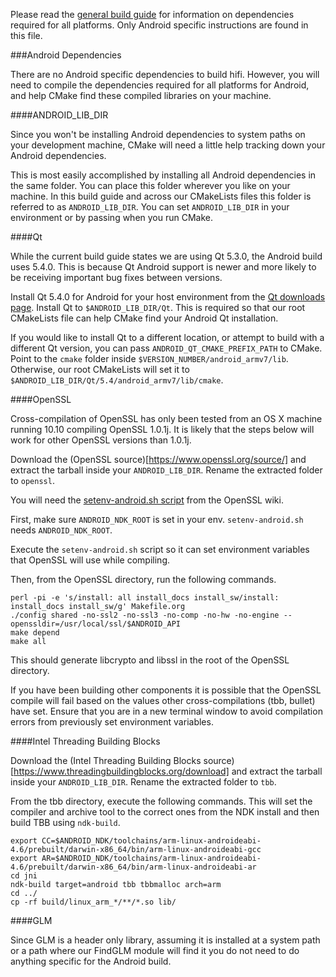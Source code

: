 Please read the [general build guide](BUILD.md) for information on dependencies required for all platforms. Only Android specific instructions are found in this file.

###Android Dependencies

There are no Android specific dependencies to build hifi. However, you will need to compile the dependencies required for all platforms for Android, and help CMake find these compiled libraries on your machine.

####ANDROID_LIB_DIR

Since you won't be installing Android dependencies to system paths on your development machine, CMake will need a little help tracking down your Android dependencies. 

This is most easily accomplished by installing all Android dependencies in the same folder. You can place this folder wherever you like on your machine. In this build guide and across our CMakeLists files this folder is referred to as `ANDROID_LIB_DIR`. You can set `ANDROID_LIB_DIR` in your environment or by passing when you run CMake.

####Qt

While the current build guide states we are using Qt 5.3.0, the Android build uses 5.4.0. This is because Qt Android support is newer and more likely to be receiving important bug fixes between versions.

Install Qt 5.4.0 for Android for your host environment from the [Qt downloads page](http://www.qt.io/download/). Install Qt to ``$ANDROID_LIB_DIR/Qt``. This is required so that our root CMakeLists file can help CMake find your Android Qt installation.

If you would like to install Qt to a different location, or attempt to build with a different Qt version, you can pass `ANDROID_QT_CMAKE_PREFIX_PATH` to CMake. Point to the `cmake` folder inside `$VERSION_NUMBER/android_armv7/lib`. Otherwise, our root CMakeLists will set it to `$ANDROID_LIB_DIR/Qt/5.4/android_armv7/lib/cmake`.

####OpenSSL

Cross-compilation of OpenSSL has only been tested from an OS X machine running 10.10 compiling OpenSSL 1.0.1j. It is likely that the steps below will work for other OpenSSL versions than 1.0.1j.

Download the (OpenSSL source)[https://www.openssl.org/source/] and extract the tarball inside your `ANDROID_LIB_DIR`. Rename the extracted folder to `openssl`.

You will need the [setenv-android.sh script](http://wiki.openssl.org/index.php/File:Setenv-android.sh) from the OpenSSL wiki. 

First, make sure `ANDROID_NDK_ROOT` is set in your env. `setenv-android.sh` needs `ANDROID_NDK_ROOT`.

Execute the `setenv-android.sh` script so it can set environment variables that OpenSSL will use while compiling.

Then, from the OpenSSL directory, run the following commands.

```
perl -pi -e 's/install: all install_docs install_sw/install: install_docs install_sw/g' Makefile.org 
./config shared -no-ssl2 -no-ssl3 -no-comp -no-hw -no-engine --openssldir=/usr/local/ssl/$ANDROID_API 
make depend
make all
```

This should generate libcrypto and libssl in the root of the OpenSSL directory.

If you have been building other components it is possible that the OpenSSL compile will fail based on the values other cross-compilations (tbb, bullet) have set. Ensure that you are in a new terminal window to avoid compilation errors from previously set environment variables.

####Intel Threading Building Blocks

Download the (Intel Threading Building Blocks source)[https://www.threadingbuildingblocks.org/download] and extract the tarball inside your `ANDROID_LIB_DIR`. Rename the extracted folder to `tbb`.

From the tbb directory, execute the following commands. This will set the compiler and archive tool to the correct ones from the NDK install and then build TBB using `ndk-build`.

```
export CC=$ANDROID_NDK/toolchains/arm-linux-androideabi-4.6/prebuilt/darwin-x86_64/bin/arm-linux-androideabi-gcc
export AR=$ANDROID_NDK/toolchains/arm-linux-androideabi-4.6/prebuilt/darwin-x86_64/bin/arm-linux-androideabi-ar
cd jni
ndk-build target=android tbb tbbmalloc arch=arm
cd ../
cp -rf build/linux_arm_*/**/*.so lib/
``` 

####GLM

Since GLM is a header only library, assuming it is installed at a system path or a path where our FindGLM module will find it you do not need to do anything specific for the Android build.
